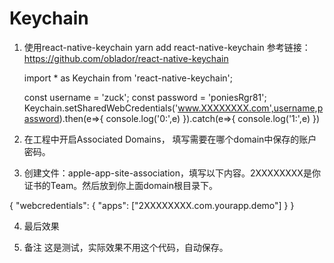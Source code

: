 Keychain
====

1. 使用react-native-keychain
    yarn add react-native-keychain
    参考链接：https://github.com/oblador/react-native-keychain
    
    import * as Keychain from 'react-native-keychain';
    
    const username = 'zuck';
    const password = 'poniesRgr81';
    Keychain.setSharedWebCredentials('www.XXXXXXXX.com',username,password).then(e=>{
          console.log('0:',e)
    }).catch(e=>{
          console.log('1:',e)
    })
    

2. 在工程中开启Associated Domains， 填写需要在哪个domain中保存的账户密码。


3. 创建文件：apple-app-site-association，填写以下内容。2XXXXXXXX是你证书的Team。然后放到你上面domain根目录下。

{
      "webcredentials": {
            "apps": ["2XXXXXXXX.com.yourapp.demo"]
      }
}

4. 最后效果


5. 备注
      这是测试，实际效果不用这个代码，自动保存。
